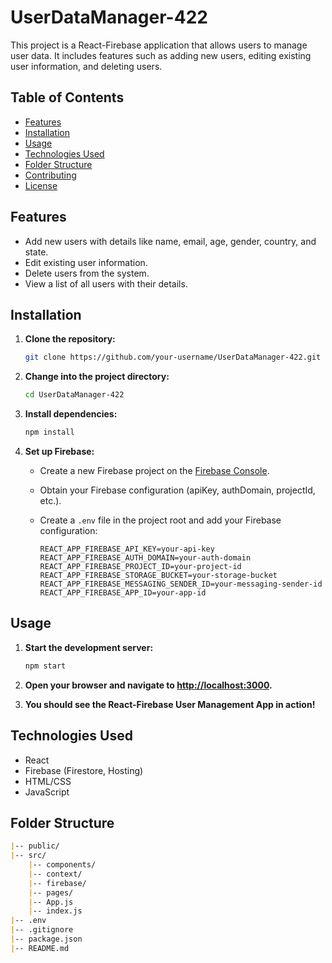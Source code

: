 # UserDataManager-422 

This project is a React-Firebase application that allows users to manage user data. It includes features such as adding new users, editing existing user information, and deleting users.

## Table of Contents

- [Features](#features)
- [Installation](#installation)
- [Usage](#usage)
- [Technologies Used](#technologies-used)
- [Folder Structure](#folder-structure)
- [Contributing](#contributing)
- [License](#license)

## Features

- Add new users with details like name, email, age, gender, country, and state.
- Edit existing user information.
- Delete users from the system.
- View a list of all users with their details.

## Installation

1. **Clone the repository:**

    ```bash
    git clone https://github.com/your-username/UserDataManager-422.git
    ```

2. **Change into the project directory:**

    ```bash
    cd UserDataManager-422
    ```

3. **Install dependencies:**

    ```bash
    npm install
    ```

4. **Set up Firebase:**

   - Create a new Firebase project on the [Firebase Console](https://console.firebase.google.com/).
   - Obtain your Firebase configuration (apiKey, authDomain, projectId, etc.).
   - Create a `.env` file in the project root and add your Firebase configuration:

        ```env
        REACT_APP_FIREBASE_API_KEY=your-api-key
        REACT_APP_FIREBASE_AUTH_DOMAIN=your-auth-domain
        REACT_APP_FIREBASE_PROJECT_ID=your-project-id
        REACT_APP_FIREBASE_STORAGE_BUCKET=your-storage-bucket
        REACT_APP_FIREBASE_MESSAGING_SENDER_ID=your-messaging-sender-id
        REACT_APP_FIREBASE_APP_ID=your-app-id
        ```

## Usage

1. **Start the development server:**

    ```bash
    npm start
    ```

2. **Open your browser and navigate to [http://localhost:3000](http://localhost:3000).**

3. **You should see the React-Firebase User Management App in action!**

## Technologies Used

- React
- Firebase (Firestore, Hosting)
- HTML/CSS
- JavaScript

## Folder Structure

```markdown
|-- public/
|-- src/
    |-- components/
    |-- context/
    |-- firebase/
    |-- pages/
    |-- App.js
    |-- index.js
|-- .env
|-- .gitignore
|-- package.json
|-- README.md
